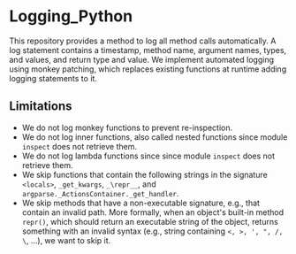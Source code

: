 # Logging_Python
This repository provides a method to log all method calls automatically. A log statement contains a timestamp, method name, argument names, types, and values, and return type and value.
We implement automated logging using monkey patching, which replaces existing functions at runtime adding logging statements to it. 


## Limitations
* We do not log monkey functions to prevent re-inspection.
* We do not log inner functions, also called nested functions since module `inspect` does not retrieve them.
* We do not log lambda functions since since module `inspect` does not retrieve them.
* We skip functions that contain the following strings in the signature `<locals>`, `_get_kwargs`, `_\repr__`, and `argparse._ActionsContainer._get_handler`.
* We skip methods that have a non-executable signature, e.g., that contain an invalid path. More formally, when an object's built-in method `repr()`, which should return an executable string of the object, returns something with an invalid syntax (e.g., string containing `<, >, ', ", /, \`, ...), we want to skip it.
